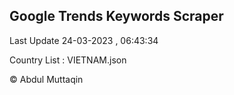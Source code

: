 

## Google Trends Keywords Scraper 
 
Last Update 24-03-2023 , 06:43:34

Country List :
VIETNAM.json



© Abdul Muttaqin 
